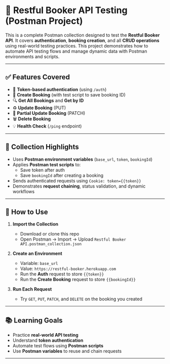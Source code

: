 # 🧪 Restful Booker API Testing (Postman Project)

This is a complete Postman collection designed to test the **Restful Booker API**. It covers **authentication**, **booking creation**, and all **CRUD operations** using real-world testing practices. This project demonstrates how to automate API testing flows and manage dynamic data with Postman environments and scripts.

---

## ✅ Features Covered

- 🔐 **Token-based authentication** (using `/auth`)
- 📝 **Create Booking** (with test script to save booking ID)
- 🔍 **Get All Bookings** and **Get by ID**
- ♻️ **Update Booking** (PUT)
- 🧩 **Partial Update Booking** (PATCH)
- 🗑️ **Delete Booking**
- 💡 **Health Check** (`/ping` endpoint)

---

## 📂 Collection Highlights

- Uses **Postman environment variables** (`base_url`, `token`, `bookingId`)
- Applies **Postman test scripts** to:
  - Save token after auth
  - Save `bookingId` after creating a booking
- Sends authenticated requests using `Cookie: token={{token}}`
- Demonstrates **request chaining**, status validation, and dynamic workflows

---

## 🔧 How to Use

1. **Import the Collection**
   - Download or clone this repo
   - Open Postman → Import → Upload `Restful Booker API.postman_collection.json`

2. **Create an Environment**
   - Variable: `base_url`
   - Value: `https://restful-booker.herokuapp.com`
   - Run the **Auth** request to store `{{token}}`
   - Run the **Create Booking** request to store `{{bookingId}}`

3. **Run Each Request**
   - Try `GET`, `PUT`, `PATCH`, and `DELETE` on the booking you created

---

## 📚 Learning Goals

- Practice **real-world API testing**
- Understand **token authentication**
- Automate test flows using **Postman scripts**
- Use **Postman variables** to reuse and chain requests

---
